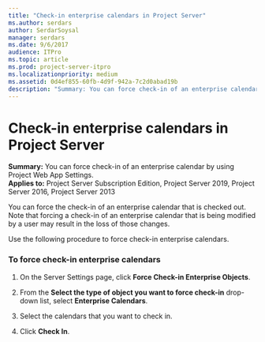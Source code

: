 ```yaml
---
title: "Check-in enterprise calendars in Project Server"
ms.author: serdars
author: SerdarSoysal
manager: serdars
ms.date: 9/6/2017
audience: ITPro
ms.topic: article
ms.prod: project-server-itpro
ms.localizationpriority: medium
ms.assetid: 0d4ef855-60fb-4d9f-942a-7c2d0abad19b
description: "Summary: You can force check-in of an enterprise calendar by using Project Web App Settings."
---
```


# Check-in enterprise calendars in Project Server
 
 **Summary:** You can force check-in of an enterprise calendar by using Project Web App Settings.<br/>
**Applies to:** Project Server Subscription Edition, Project Server 2019, Project Server 2016, Project Server 2013
  
You can force the check-in of an enterprise calendar that is checked out. Note that forcing a check-in of an enterprise calendar that is being modified by a user may result in the loss of those changes.
  
Use the following procedure to force check-in enterprise calendars.
  
### To force check-in enterprise calendars

1. On the Server Settings page, click **Force Check-in Enterprise Objects**.
    
2. From the **Select the type of object you want to force check-in** drop-down list, select **Enterprise Calendars**.
    
3. Select the calendars that you want to check in.
    
4. Click **Check In**.
    

